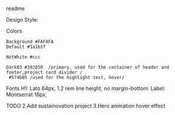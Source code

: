 readme

Design Style:

Colors
    
    Background #FAFAFA
    Default #1a1b1f

    NotWhite #ccc

    Dark03 #302850  /primary, used for the container of header and footer,project card divider /
     #574b85 /used for the highlight text, hover/


Fonts
    H1: Lato 64px, 1.2 rem line height, no margin-bottom: 
    Label: Montserrat 16px, 



TODO
2.Add sustainovation project
3.Hero animation hover effect
